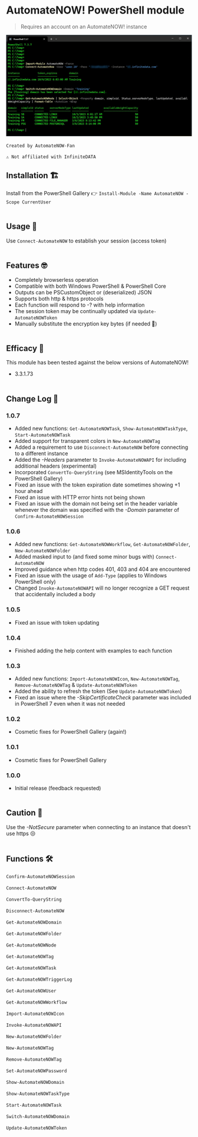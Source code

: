 # AutomateNOW! PowerShell module

> Requires an account on an AutomateNOW! instance

![image](usage-example.png)

```
Created by AutomateNOW-Fan
```
```
⚠ Not affiliated with InfiniteDATA
```
## Installation 🏗

Install from the PowerShell Gallery 👉 `Install-Module -Name AutomateNOW -Scope CurrentUser`
<br/><br/>
## Usage 🤔
Use `Connect-AutomateNOW` to establish your session (access token)
<br/><br/>
## Features 🤓

- Completely browserless operation
- Compatible with both Windows PowerShell & PowerShell Core
- Outputs can be PSCustomObject or (deserialized) JSON
- Supports both http & https protocols
- Each function will respond to -? with help information
- The session token may be continually updated via `Update-AutomateNOWToken`
- Manually substitute the encryption key bytes (if needed 🤞)
<br/><br/>
## Efficacy 🧪

This module has been tested against the below versions of AutomateNOW!

- 3.3.1.73
<br/><br/>
## Change Log 📝

### 1.0.7
- Added new functions: `Get-AutomateNOWTask`, `Show-AutomateNOWTaskType`, `Start-AutomateNOWTask`
- Added support for transparent colors in `New-AutomateNOWTag`
- Added a requirement to use `Disconnect-AutomateNOW` before connecting to a different instance
- Added the _-Headers_ parameter to `Invoke-AutomateNOWAPI` for including additional headers (experimental)
- Incorporated `ConvertTo-QueryString` (see MSIdentityTools on the PowerShell Gallery)
- Fixed an issue with the token expiration date sometimes showing +1 hour ahead
- Fixed an issue with HTTP error hints not being shown
- Fixed an issue with the domain not being set in the header variable whenever the domain was specified with the _-Domain_ parameter of `Confirm-AutomateNOWSession`

### 1.0.6
- Added new functions: `Get-AutomateNOWWorkflow`, `Get-AutomateNOWFolder`, `New-AutomateNOWFolder`
- Added masked input to (and fixed some minor bugs with) `Connect-AutomateNOW`
- Improved guidance when http codes 401, 403 and 404 are encountered
- Fixed an issue with the usage of `Add-Type` (applies to Windows PowerShell only)
- Changed `Invoke-AutomateNOWAPI` will no longer recognize a GET request that accidentally included a body

### 1.0.5
- Fixed an issue with token updating

### 1.0.4
- Finished adding the help content with examples to each function

### 1.0.3
- Added new functions: `Import-AutomateNOWIcon`, `New-AutomateNOWTag`, `Remove-AutomateNOWTag` & `Update-AutomateNOWToken`
- Added the ability to refresh the token (See `Update-AutomateNOWToken`)
- Fixed an issue where the _-SkipCertificateCheck_ parameter was included in PowerShell 7 even when it was not needed

### 1.0.2
- Cosmetic fixes for PowerShell Gallery (again!)

### 1.0.1
- Cosmetic fixes for PowerShell Gallery

### 1.0.0
- Initial release (feedback requested)
<br/><br/>
## Caution 🚸

Use the _-NotSecure_ parameter when connecting to an instance that doesn't use https 😒
<br/><br/>
## Functions 🛠

`Confirm-AutomateNOWSession`

`Connect-AutomateNOW`

`ConvertTo-QueryString`

`Disconnect-AutomateNOW`

`Get-AutomateNOWDomain`

`Get-AutomateNOWFolder`

`Get-AutomateNOWNode`

`Get-AutomateNOWTag`

`Get-AutomateNOWTask`

`Get-AutomateNOWTriggerLog`

`Get-AutomateNOWUser`

`Get-AutomateNOWWorkflow`

`Import-AutomateNOWIcon`

`Invoke-AutomateNOWAPI`

`New-AutomateNOWFolder`

`New-AutomateNOWTag`

`Remove-AutomateNOWTag`

`Set-AutomateNOWPassword`

`Show-AutomateNOWDomain`

`Show-AutomateNOWTaskType`

`Start-AutomateNOWTask`

`Switch-AutomateNOWDomain`

`Update-AutomateNOWToken`

